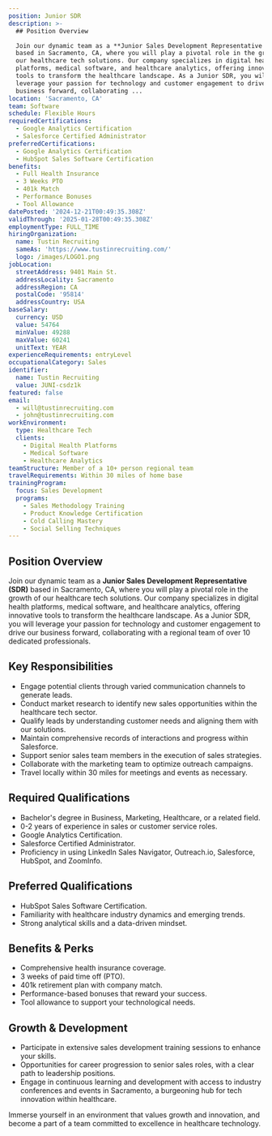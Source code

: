 ```yaml
---
position: Junior SDR
description: >-
  ## Position Overview

  Join our dynamic team as a **Junior Sales Development Representative (SDR)**
  based in Sacramento, CA, where you will play a pivotal role in the growth of
  our healthcare tech solutions. Our company specializes in digital health
  platforms, medical software, and healthcare analytics, offering innovative
  tools to transform the healthcare landscape. As a Junior SDR, you will
  leverage your passion for technology and customer engagement to drive our
  business forward, collaborating ...
location: 'Sacramento, CA'
team: Software
schedule: Flexible Hours
requiredCertifications:
  - Google Analytics Certification
  - Salesforce Certified Administrator
preferredCertifications:
  - Google Analytics Certification
  - HubSpot Sales Software Certification
benefits:
  - Full Health Insurance
  - 3 Weeks PTO
  - 401k Match
  - Performance Bonuses
  - Tool Allowance
datePosted: '2024-12-21T00:49:35.308Z'
validThrough: '2025-01-28T00:49:35.308Z'
employmentType: FULL_TIME
hiringOrganization:
  name: Tustin Recruiting
  sameAs: 'https://www.tustinrecruiting.com/'
  logo: /images/LOGO1.png
jobLocation:
  streetAddress: 9401 Main St.
  addressLocality: Sacramento
  addressRegion: CA
  postalCode: '95814'
  addressCountry: USA
baseSalary:
  currency: USD
  value: 54764
  minValue: 49288
  maxValue: 60241
  unitText: YEAR
experienceRequirements: entryLevel
occupationalCategory: Sales
identifier:
  name: Tustin Recruiting
  value: JUNI-csdz1k
featured: false
email:
  - will@tustinrecruiting.com
  - john@tustinrecruiting.com
workEnvironment:
  type: Healthcare Tech
  clients:
    - Digital Health Platforms
    - Medical Software
    - Healthcare Analytics
teamStructure: Member of a 10+ person regional team
travelRequirements: Within 30 miles of home base
trainingProgram:
  focus: Sales Development
  programs:
    - Sales Methodology Training
    - Product Knowledge Certification
    - Cold Calling Mastery
    - Social Selling Techniques
---
```




## Position Overview
Join our dynamic team as a **Junior Sales Development Representative (SDR)** based in Sacramento, CA, where you will play a pivotal role in the growth of our healthcare tech solutions. Our company specializes in digital health platforms, medical software, and healthcare analytics, offering innovative tools to transform the healthcare landscape. As a Junior SDR, you will leverage your passion for technology and customer engagement to drive our business forward, collaborating with a regional team of over 10 dedicated professionals.

## Key Responsibilities
- Engage potential clients through varied communication channels to generate leads.
- Conduct market research to identify new sales opportunities within the healthcare tech sector.
- Qualify leads by understanding customer needs and aligning them with our solutions.
- Maintain comprehensive records of interactions and progress within Salesforce.
- Support senior sales team members in the execution of sales strategies.
- Collaborate with the marketing team to optimize outreach campaigns.
- Travel locally within 30 miles for meetings and events as necessary.

## Required Qualifications
- Bachelor's degree in Business, Marketing, Healthcare, or a related field.
- 0-2 years of experience in sales or customer service roles.
- Google Analytics Certification.
- Salesforce Certified Administrator.
- Proficiency in using LinkedIn Sales Navigator, Outreach.io, Salesforce, HubSpot, and ZoomInfo.

## Preferred Qualifications
- HubSpot Sales Software Certification.
- Familiarity with healthcare industry dynamics and emerging trends.
- Strong analytical skills and a data-driven mindset.

## Benefits & Perks
- Comprehensive health insurance coverage.
- 3 weeks of paid time off (PTO).
- 401k retirement plan with company match.
- Performance-based bonuses that reward your success.
- Tool allowance to support your technological needs.

## Growth & Development
- Participate in extensive sales development training sessions to enhance your skills.
- Opportunities for career progression to senior sales roles, with a clear path to leadership positions.
- Engage in continuous learning and development with access to industry conferences and events in Sacramento, a burgeoning hub for tech innovation within healthcare.

Immerse yourself in an environment that values growth and innovation, and become a part of a team committed to excellence in healthcare technology.
